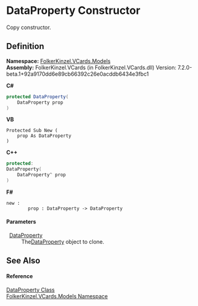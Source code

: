 # DataProperty Constructor


Copy constructor.



## Definition
**Namespace:** <a href="10623553-9342-5b8f-9df4-6e7d1075f3df.md">FolkerKinzel.VCards.Models</a>  
**Assembly:** FolkerKinzel.VCards (in FolkerKinzel.VCards.dll) Version: 7.2.0-beta.1+92a9170dd6e89cb66392c26e0acddb6434e3fbc1

**C#**
``` C#
protected DataProperty(
	DataProperty prop
)
```
**VB**
``` VB
Protected Sub New ( 
	prop As DataProperty
)
```
**C++**
``` C++
protected:
DataProperty(
	DataProperty^ prop
)
```
**F#**
``` F#
new : 
        prop : DataProperty -> DataProperty
```



#### Parameters
<dl><dt>  <a href="aa898609-8843-98f4-56c5-cc0c7bf76b89.md">DataProperty</a></dt><dd>The<a href="aa898609-8843-98f4-56c5-cc0c7bf76b89.md">DataProperty</a> object to clone.</dd></dl>

## See Also


#### Reference
<a href="aa898609-8843-98f4-56c5-cc0c7bf76b89.md">DataProperty Class</a>  
<a href="10623553-9342-5b8f-9df4-6e7d1075f3df.md">FolkerKinzel.VCards.Models Namespace</a>  
